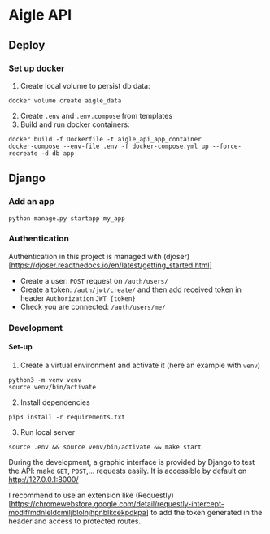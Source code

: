 # Aigle API

## Deploy

### Set up docker

1. Create local volume to persist db data:
```
docker volume create aigle_data
```
2. Create `.env` and `.env.compose` from templates
3. Build and run docker containers:
```
docker build -f Dockerfile -t aigle_api_app_container .
docker-compose --env-file .env -f docker-compose.yml up --force-recreate -d db app
```


## Django

### Add an app

```
python manage.py startapp my_app
```

### Authentication

Authentication in this project is managed with (djoser)[https://djoser.readthedocs.io/en/latest/getting_started.html]
- Create a user: `POST` request on `/auth/users/`
- Create a token: `/auth/jwt/create/` and then add received token in header `Authorization` `JWT {token}`
- Check you are connected: `/auth/users/me/`

### Development

#### Set-up

1. Create a virtual environment and activate it (here an example with `venv`)
```
python3 -m venv venv
source venv/bin/activate
```

2. Install dependencies
```
pip3 install -r requirements.txt
```

3. Run local server
```
source .env && source venv/bin/activate && make start
```

During the development, a graphic interface is provided by Django to test the API: make `GET`, `POST`,... requests easily. It is accessible by default on http://127.0.0.1:8000/

I recommend to use an extension like (Requestly)[https://chromewebstore.google.com/detail/requestly-intercept-modif/mdnleldcmiljblolnjhpnblkcekpdkpa] to add the token generated in the header and access to protected routes.
